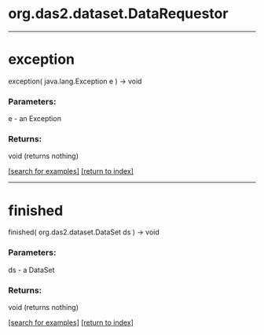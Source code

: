 # org.das2.dataset.DataRequestor



***
<a name="exception"></a>
# exception
exception( java.lang.Exception e ) &rarr; void



### Parameters:
e - an Exception

### Returns:
void (returns nothing)


<a href="https://github.com/autoplot/dev/search?q=exception&unscoped_q=exception">[search for examples]</a>
<a href="https://github.com/autoplot/documentation/blob/master/javadoc/index-all.md">[return to index]</a>

***
<a name="finished"></a>
# finished
finished( org.das2.dataset.DataSet ds ) &rarr; void



### Parameters:
ds - a DataSet

### Returns:
void (returns nothing)


<a href="https://github.com/autoplot/dev/search?q=finished&unscoped_q=finished">[search for examples]</a>
<a href="https://github.com/autoplot/documentation/blob/master/javadoc/index-all.md">[return to index]</a>

